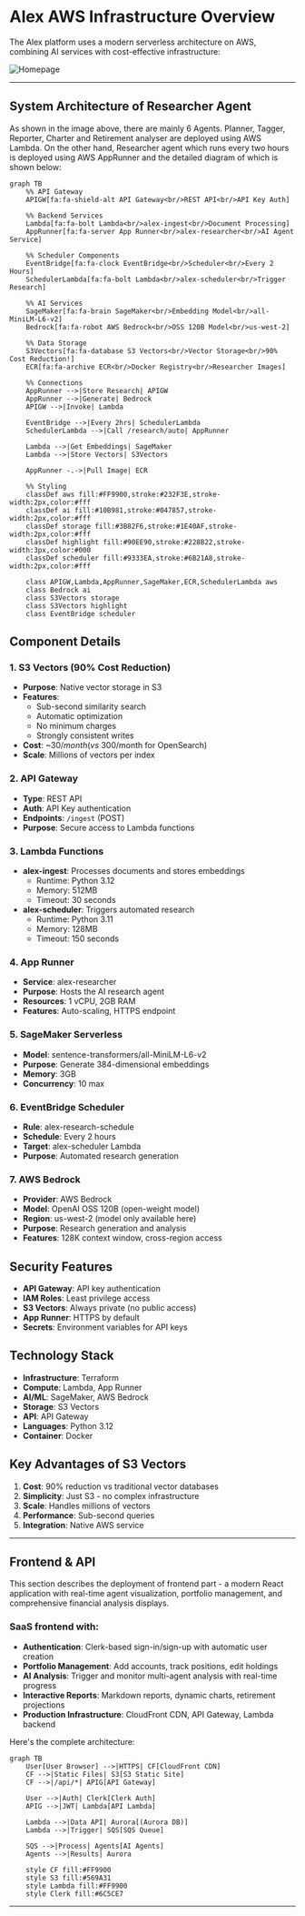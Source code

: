 # Alex AWS Infrastructure Overview
The Alex platform uses a modern serverless architecture on AWS, combining AI services with cost-effective infrastructure:

![Homepage](../screenshots/AWS%20Infra.png)

---

## System Architecture of Researcher Agent

As shown in the image above, there are mainly 6 Agents. Planner, Tagger, Reporter, Charter and Retirement analyser are deployed using AWS Lambda. On the other hand, Researcher agent which runs every two hours is deployed using AWS AppRunner and the detailed diagram of which is shown below:

```mermaid
graph TB
    %% API Gateway
    APIGW[fa:fa-shield-alt API Gateway<br/>REST API<br/>API Key Auth]
    
    %% Backend Services
    Lambda[fa:fa-bolt Lambda<br/>alex-ingest<br/>Document Processing]
    AppRunner[fa:fa-server App Runner<br/>alex-researcher<br/>AI Agent Service]
    
    %% Scheduler Components
    EventBridge[fa:fa-clock EventBridge<br/>Scheduler<br/>Every 2 Hours]
    SchedulerLambda[fa:fa-bolt Lambda<br/>alex-scheduler<br/>Trigger Research]
    
    %% AI Services
    SageMaker[fa:fa-brain SageMaker<br/>Embedding Model<br/>all-MiniLM-L6-v2]
    Bedrock[fa:fa-robot AWS Bedrock<br/>OSS 120B Model<br/>us-west-2]
    
    %% Data Storage
    S3Vectors[fa:fa-database S3 Vectors<br/>Vector Storage<br/>90% Cost Reduction!]
    ECR[fa:fa-archive ECR<br/>Docker Registry<br/>Researcher Images]
    
    %% Connections
    AppRunner -->|Store Research| APIGW
    AppRunner -->|Generate| Bedrock
    APIGW -->|Invoke| Lambda
    
    EventBridge -->|Every 2hrs| SchedulerLambda
    SchedulerLambda -->|Call /research/auto| AppRunner
    
    Lambda -->|Get Embeddings| SageMaker
    Lambda -->|Store Vectors| S3Vectors
    
    AppRunner -.->|Pull Image| ECR
    
    %% Styling
    classDef aws fill:#FF9900,stroke:#232F3E,stroke-width:2px,color:#fff
    classDef ai fill:#10B981,stroke:#047857,stroke-width:2px,color:#fff
    classDef storage fill:#3B82F6,stroke:#1E40AF,stroke-width:2px,color:#fff
    classDef highlight fill:#90EE90,stroke:#228B22,stroke-width:3px,color:#000
    classDef scheduler fill:#9333EA,stroke:#6B21A8,stroke-width:2px,color:#fff
    
    class APIGW,Lambda,AppRunner,SageMaker,ECR,SchedulerLambda aws
    class Bedrock ai
    class S3Vectors storage
    class S3Vectors highlight
    class EventBridge scheduler
```

## Component Details

### 1. **S3 Vectors** (90% Cost Reduction)
- **Purpose**: Native vector storage in S3
- **Features**: 
  - Sub-second similarity search
  - Automatic optimization
  - No minimum charges
  - Strongly consistent writes
- **Cost**: ~$30/month (vs ~$300/month for OpenSearch)
- **Scale**: Millions of vectors per index

### 2. **API Gateway**
- **Type**: REST API
- **Auth**: API Key authentication
- **Endpoints**: `/ingest` (POST)
- **Purpose**: Secure access to Lambda functions

### 3. **Lambda Functions**
- **alex-ingest**: Processes documents and stores embeddings
  - Runtime: Python 3.12
  - Memory: 512MB
  - Timeout: 30 seconds
- **alex-scheduler**: Triggers automated research
  - Runtime: Python 3.11
  - Memory: 128MB
  - Timeout: 150 seconds

### 4. **App Runner**
- **Service**: alex-researcher
- **Purpose**: Hosts the AI research agent
- **Resources**: 1 vCPU, 2GB RAM
- **Features**: Auto-scaling, HTTPS endpoint

### 5. **SageMaker Serverless**
- **Model**: sentence-transformers/all-MiniLM-L6-v2
- **Purpose**: Generate 384-dimensional embeddings
- **Memory**: 3GB
- **Concurrency**: 10 max

### 6. **EventBridge Scheduler**
- **Rule**: alex-research-schedule
- **Schedule**: Every 2 hours
- **Target**: alex-scheduler Lambda
- **Purpose**: Automated research generation

### 7. **AWS Bedrock**
- **Provider**: AWS Bedrock
- **Model**: OpenAI OSS 120B (open-weight model)
- **Region**: us-west-2 (model only available here)
- **Purpose**: Research generation and analysis
- **Features**: 128K context window, cross-region access

## Security Features

- **API Gateway**: API key authentication
- **IAM Roles**: Least privilege access
- **S3 Vectors**: Always private (no public access)
- **App Runner**: HTTPS by default
- **Secrets**: Environment variables for API keys

## Technology Stack

- **Infrastructure**: Terraform
- **Compute**: Lambda, App Runner
- **AI/ML**: SageMaker, AWS Bedrock
- **Storage**: S3 Vectors
- **API**: API Gateway
- **Languages**: Python 3.12
- **Container**: Docker

## Key Advantages of S3 Vectors

1. **Cost**: 90% reduction vs traditional vector databases
2. **Simplicity**: Just S3 - no complex infrastructure
3. **Scale**: Handles millions of vectors
4. **Performance**: Sub-second queries
5. **Integration**: Native AWS service

---

## Frontend & API

This section describes the deployment of frontend part - a modern React application with real-time agent visualization, portfolio management, and comprehensive financial analysis displays.

### SaaS frontend with:
- **Authentication**: Clerk-based sign-in/sign-up with automatic user creation
- **Portfolio Management**: Add accounts, track positions, edit holdings
- **AI Analysis**: Trigger and monitor multi-agent analysis with real-time progress
- **Interactive Reports**: Markdown reports, dynamic charts, retirement projections
- **Production Infrastructure**: CloudFront CDN, API Gateway, Lambda backend

Here's the complete architecture:

```mermaid
graph TB
    User[User Browser] -->|HTTPS| CF[CloudFront CDN]
    CF -->|Static Files| S3[S3 Static Site]
    CF -->|/api/*| APIG[API Gateway]

    User -->|Auth| Clerk[Clerk Auth]
    APIG -->|JWT| Lambda[API Lambda]

    Lambda -->|Data API| Aurora[(Aurora DB)]
    Lambda -->|Trigger| SQS[SQS Queue]

    SQS -->|Process| Agents[AI Agents]
    Agents -->|Results| Aurora

    style CF fill:#FF9900
    style S3 fill:#569A31
    style Lambda fill:#FF9900
    style Clerk fill:#6C5CE7
```
---